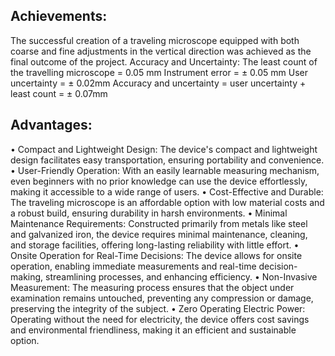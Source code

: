 
## Achievements:
The successful creation of a traveling microscope equipped with both coarse and fine adjustments in the vertical
direction was achieved as the final outcome of the project.
Accuracy and Uncertainty:
The least count of the travelling microscope = 0.05 mm
Instrument error = ± 0.05 mm
User uncertainty = ± 0.02mm
Accuracy and uncertainty = user uncertainty + least count = ± 0.07mm
## Advantages:
• Compact and Lightweight Design: The device's compact and lightweight design facilitates easy
transportation, ensuring portability and convenience.
• User-Friendly Operation: With an easily learnable measuring mechanism, even beginners with no prior
knowledge can use the device effortlessly, making it accessible to a wide range of users.
• Cost-Effective and Durable: The traveling microscope is an affordable option with low material costs and
a robust build, ensuring durability in harsh environments.
• Minimal Maintenance Requirements: Constructed primarily from metals like steel and galvanized iron,
the device requires minimal maintenance, cleaning, and storage facilities, offering long-lasting reliability
with little effort.
• Onsite Operation for Real-Time Decisions: The device allows for onsite operation, enabling immediate
measurements and real-time decision-making, streamlining processes, and enhancing efficiency.
• Non-Invasive Measurement: The measuring process ensures that the object under examination remains
untouched, preventing any compression or damage, preserving the integrity of the subject.
• Zero Operating Electric Power: Operating without the need for electricity, the device offers cost savings
and environmental friendliness, making it an efficient and sustainable option.
